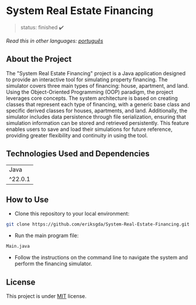 # System Real Estate Financing

> status: finished ✔️

_Read this in other languages:_
[_português_](./translations/README-ptBR.md)

## About the Project

The "System Real Estate Financing" project is a Java application designed to provide an interactive tool for simulating property financing. The simulator covers three main types of financing: house, apartment, and land. Using the Object-Oriented Programming (OOP) paradigm, the project leverages core concepts. The system architecture is based on creating classes that represent each type of financing, with a generic base class and specific derived classes for houses, apartments, and land. Additionally, the simulator includes data persistence through file serialization, ensuring that simulation information can be stored and retrieved persistently. This feature enables users to save and load their simulations for future reference, providing greater flexibility and continuity in using the tool.

## Technologies Used and Dependencies

<table>
  <tr>
    <td>Java</td>
  </tr>
  <tr>
    <td>^22.0.1</td>
  </tr>
</table>

## How to Use

- Clone this repository to your local environment:

```bash
git clone https://github.com/eriksgda/System-Real-Estate-Financing.git
```

- Run the main program file:

```bash
Main.java
```

- Follow the instructions on the command line to navigate the system and perform the financing simulator.

## License

This project is under [MIT](./LICENSE) license.
